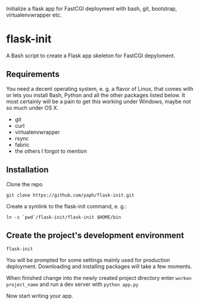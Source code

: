 Initialize a flask app for FastCGI deployment with bash, git, bootstrap, virtualenvwrapper etc.

# flask-init

A Bash script to create a Flask app skeleton for FastCGI depyloment.

## Requirements

You need a decent operating system, e. g. a flavor of Linux, that comes with or
lets you install Bash, Python and all the other packages listed below.
It most certainly will be a pain to get this working under Windows, maybe not so
much under OS X.

* git
* curl
* virtualenvwrapper
* rsync
* fabric
* the others I forgot to mention

## Installation

Clone the repo

    git clone https://github.com/yaph/flask-init.git

Create a symlink to the flask-init command, e. g.:

    ln -s `pwd`/flask-init/flask-init $HOME/bin

## Create the project's development environment

    flask-init

You will be prompted for some settings mainly used for production deployment.
Downloading and installing packages will take a few moments.

When finished change into the newly created project directory enter
`workon project_name` and run a dev server with `python app.py`

Now start writing your app.